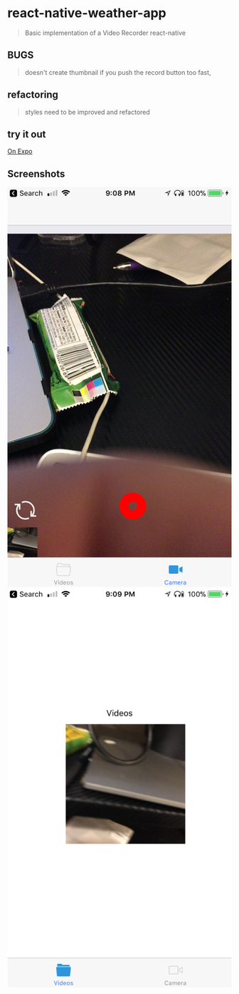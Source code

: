 # react-native-weather-app

> Basic implementation of a Video Recorder react-native
## BUGS
>doesn't create thumbnail if you push the record button too fast,
## refactoring
>styles need to be improved and refactored
## try it out

[On Expo](https://exp.host/@waltershub/airchallenge)


## Screenshots

![](readme/ss1.PNG?raw=true)
![](readme/ss2.PNG?raw=true)
